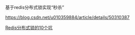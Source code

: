 基于redis分布式锁实现“秒杀”

https://blog.csdn.net/u010359884/article/details/50310387


[Redis分布式锁的10个坑](https://cloud.tencent.com/developer/article/2202462)